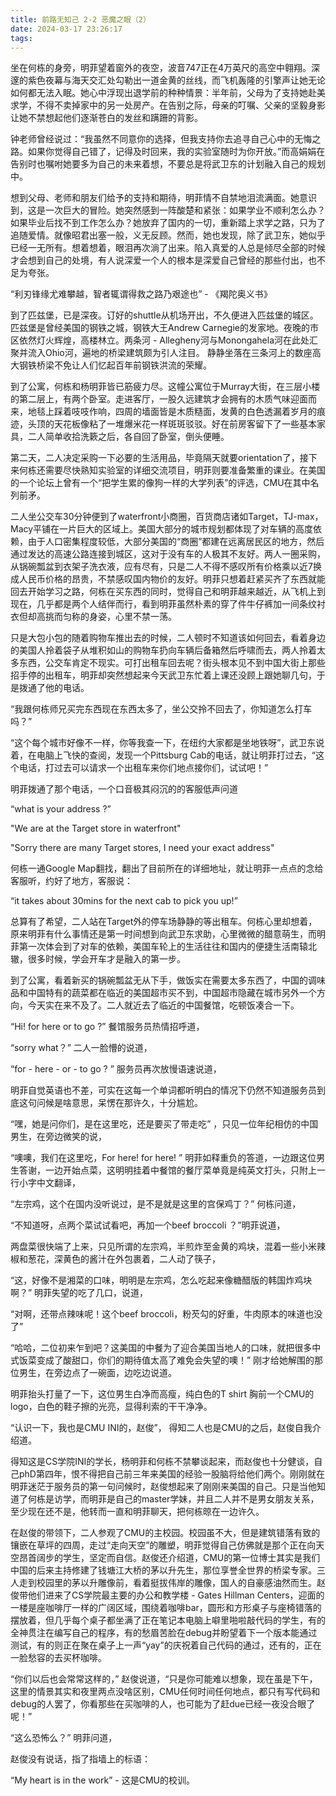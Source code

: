 ```yaml
---
title: 前路无知己 2-2 恶魔之眼（2）
date: 2024-03-17 23:26:17
tags:
---
```


坐在何栋的身旁，明菲望着窗外的夜空，波音747正在4万英尺的高空中翱翔。深邃的紫色夜幕与海天交汇处勾勒出一道金黄的丝线，而飞机轰隆的引擎声让她无论如何都无法入眠。她心中浮现出退学前的种种情景：半年前，父母为了支持她赴美求学，不得不卖掉家中的另一处房产。在告别之际，母亲的叮嘱、父亲的坚毅身影让她不禁想起他们逐渐苍白的发丝和蹒跚的背影。

钟老师曾经说过：“我虽然不同意你的选择，但我支持你去追寻自己心中的无悔之路。如果你觉得自己错了，记得及时回来，我的实验室随时为你开放。”而高娟娟在告别时也嘱咐她要多为自己的未来着想，不要总是将武卫东的计划融入自己的规划中。

想到父母、老师和朋友们给予的支持和期待，明菲情不自禁地泪流满面。她意识到，这是一次巨大的冒险。她突然感到一阵酸楚和紧张：如果学业不顺利怎么办？如果毕业后找不到工作怎么办？她放弃了国内的一切，重新踏上求学之路，只为了追随爱情。就像昭君出塞一般，义无反顾。然而，她也发现，除了武卫东，她似乎已经一无所有。想着想着，眼泪再次淌了出来。陷入真爱的人总是倾尽全部的时候才会想到自己的处境，有人说深爱一个人的根本是深爱自己曾经的那些付出，也不足为夸张。

“利刃锋缘尤难攀越，智者辄谓得救之路乃艰途也”  - 《羯陀奥义书》

到了匹兹堡，已是深夜。订好的shuttle从机场开出，不久便进入匹兹堡的城区。匹兹堡是曾经美国的钢铁之城，钢铁大王Andrew Carnegie的发家地。夜晚的市区依然灯火辉煌，高楼林立。两条河 - Allegheny河与Monongahela河在此处汇聚并流入Ohio河，遍地的桥梁建筑颇为引人注目。 静静坐落在三条河上的数座高大钢铁桥梁不免让人们忆起百年前钢铁洪流的荣耀。

到了公寓，何栋和杨明菲皆已筋疲力尽。这幢公寓位于Murray大街，在三层小楼的第二层上，有两个卧室。走进客厅，一股久远建筑才会拥有的木质气味迎面而来，地毯上踩着吱吱作响，四周的墙面皆是木质糙面，发黄的白色透漏着岁月的痕迹，头顶的天花板像粘了一堆爆米花一样斑斑驳驳。好在前房客留下了一些基本家具，二人简单收拾洗簌之后，各自回了卧室，倒头便睡。

第二天，二人决定采购一下必要的生活用品，毕竟隔天就要orientation了，接下来何栋还需要尽快熟知实验室的详细交流项目，明菲则要准备繁重的课业。在美国的一个论坛上曾有一个“把学生累的像狗一样的大学列表”的评选，CMU在其中名列前矛。

二人坐公交车30分钟便到了waterfront小商圈，百货商店诸如Target，TJ-max，Macy平铺在一片巨大的区域上。美国大部分的城市规划都体现了对车辆的高度依赖，由于人口密集程度较低，大部分美国的“商圈”都建在远离居民区的地方，然后通过发达的高速公路连接到城区，这对于没有车的人极其不友好。两人一圈采购，从锅碗瓢盆到衣架子洗衣液，应有尽有，只是二人不得不感叹所有价格乘以近7换成人民币价格的昂贵，不禁感叹国内物价的友好。明菲只想着赶紧买齐了东西就能回去开始学习之路，何栋在买东西的同时，觉得自己和明菲越来越近，从飞机上到现在，几乎都是两个人结伴而行，看到明菲虽然朴素的穿了件牛仔裤加一间条纹衬衣但却高挑而匀称的身姿，心里不禁一荡。

只是大包小包的随着购物车推出去的时候，二人顿时不知道该如何回去，看着身边的美国人拎着袋子从堆积如山的购物车扔向车辆后备箱然后呼啸而去，两人拎着太多东西，公交车肯定不现实。可打出租车回去呢？街头根本见不到中国大街上那些招手停的出租车，明菲却突然想起来今天武卫东忙着上课还没顾上跟她聊几句，于是拨通了他的电话。

“我跟何栋师兄买完东西现在东西太多了，坐公交拎不回去了，你知道怎么打车吗？”

“这个每个城市好像不一样，你等我查一下，在纽约大家都是坐地铁呀”，武卫东说着，在电脑上飞快的查阅，发现一个Pittsburg Cab的电话，就让明菲打过去，“这个电话，打过去可以请求一个出租车来你们地点接你们，试试吧！”

明菲拨通了那个电话，一个口音极其闷沉的的客服低声问道

“what is your address ?”

"We are at the Target store in waterfront"

"Sorry there are many Target stores, I need your exact address"

何栋一通Google Map翻找，翻出了目前所在的详细地址，就让明菲一点点的念给客服听，约好了地方，客服说：

“it takes about 30mins for the next cab to pick you up!”

总算有了希望，二人站在Target外的停车场静静的等出租车。何栋心里却想着，原来明菲有什么事情还是第一时间想到向武卫东求助，心里微微的醋意萌生，而明菲第一次体会到了对车的依赖，美国车轮上的生活往往和国内的便捷生活南辕北辙，很多时候，学会开车才是融入的第一步。

到了公寓，看着新买的锅碗瓢盆无从下手，做饭实在需要太多东西了，中国的调味品和中国特有的蔬菜都在临近的美国超市买不到，中国超市隐藏在城市另外一个方向，今天实在来不及了。二人就近去了临近的中国餐馆，吃顿饭凑合一下。

“Hi! for here or to go ?” 餐馆服务员热情招呼道，

“sorry what？” 二人一脸懵的说道，

“for - here - or - to go ? ” 服务员再次放慢语速说道，

明菲自觉英语也不差，可实在这每一个单词都听明白的情况下仍然不知道服务员到底这句问候是啥意思，呆愣在那许久，十分尴尬。

“嘿，她是问你们，是在这里吃，还是要买了带走吃” ，只见一位年纪相仿的中国男生，在旁边微笑的说，

“噢噢，我们在这里吃，For here! for here! ” 明菲如释重负的答道，一边跟这位男生答谢，一边开始点菜，这明明挂着中餐馆的餐厅菜单竟是纯英文打头，只附上一行小字中文翻译，

“左宗鸡，这个在国内没听说过，是不是就是这里的宫保鸡丁？” 何栋问道，

“不知道呀，点两个菜试试看吧，再加一个beef broccoli ？”明菲说道，

两盘菜很快端了上来，只见所谓的左宗鸡，半煎炸至金黄的鸡块，混着一些小米辣椒和葱花，深黄色的酱汁在外包裹着，二人动了筷子，

“这，好像不是湘菜的口味，明明是左宗鸡，怎么吃起来像糖醋版的韩国炸鸡块啊？” 明菲失望的吃了几口，说道，

“对啊，还带点辣味呢！这个beef broccoli，粉芡勾的好重，牛肉原本的味道也没了”

“哈哈，二位初来乍到吧？这美国的中餐为了迎合美国当地人的口味，就把很多中式饭菜变成了酸甜口，你们的期待值太高了难免会失望的噢！” 刚才给她解围的那位男生，在旁边点了一碗面，边吃边说道。

明菲抬头打量了一下，这位男生白净而高瘦，纯白色的T shirt 胸前一个CMU的logo，白色的鞋子擦的光亮，显得利索的干干净净。

“认识一下，我也是CMU INI的，赵俊”， 得知二人也是CMU的之后，赵俊自我介绍道。

得知这是CS学院INI的学长，杨明菲和何栋不禁攀谈起来，而赵俊也十分健谈，自己phD第四年，恨不得把自己前三年来美国的经验一股脑将给他们两个。刚刚就在明菲迷茫于服务员的第一句问候时，赵俊想起来了刚刚来美国的自己。只是当他知道了何栋是访学，而明菲是自己的master学妹，并且二人并不是男女朋友关系，至少现在还不是，他转而一直和明菲聊天，把何栋晾在一边许久。

在赵俊的带领下，二人参观了CMU的主校园。校园虽不大，但是建筑错落有致的镶嵌在草坪的四周，走过“走向天空”的雕塑，明菲觉得自己仿佛就是那个正在向天空昂首阔步的学生，坚定而自信。赵俊还介绍道，CMU的第一位博士其实是我们中国的后来主持修建了钱塘江大桥的茅以升先生，那位享誉全世界的桥梁专家。三人走到校园里的茅以升雕像前，看着挺拔伟岸的雕像，国人的自豪感油然而生。赵俊带他们进来了CS学院最主要的办公和教学楼 - Gates Hillman Centers，迎面的一楼是座咖啡厅一样的广阔区域，围绕着咖啡bar，圆形和方形桌子与座椅错落的摆放着，但几乎每个桌子都坐满了正在笔记本电脑上噼里啪啦敲代码的学生，有的全神贯注在编写自己的程序，有的愁眉苦脸在debug并盼望着下一个版本能通过测试，有的则正在聚在桌子上一声“yay”的庆祝着自己代码的通过，还有的，正在一脸愁容的去买杯咖啡。

“你们以后也会常常这样的，” 赵俊说道，“只是你可能难以想象，现在虽是下午，这里的情景其实和夜里两点没啥区别，CMU任何时间任何地点，都只有写代码和debug的人罢了，你看那些在买咖啡的人，也可能为了赶due已经一夜没合眼了呢！”

“这么恐怖么？” 明菲问道，

赵俊没有说话，指了指墙上的标语：

“My heart is in the work” - 这是CMU的校训。

